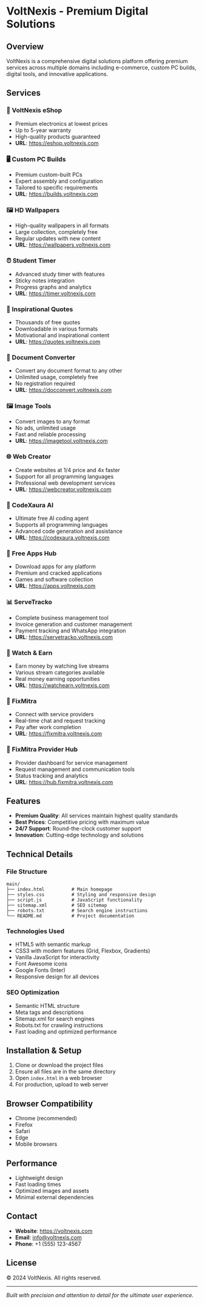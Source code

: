 # VoltNexis - Premium Digital Solutions

## Overview
VoltNexis is a comprehensive digital solutions platform offering premium services across multiple domains including e-commerce, custom PC builds, digital tools, and innovative applications.

## Services

### 🛒 VoltNexis eShop
- Premium electronics at lowest prices
- Up to 5-year warranty
- High-quality products guaranteed
- **URL**: https://eshop.voltnexis.com

### 🖥️ Custom PC Builds
- Premium custom-built PCs
- Expert assembly and configuration
- Tailored to specific requirements
- **URL**: https://builds.voltnexis.com

### 🖼️ HD Wallpapers
- High-quality wallpapers in all formats
- Large collection, completely free
- Regular updates with new content
- **URL**: https://wallpapers.voltnexis.com

### ⏰ Student Timer
- Advanced study timer with features
- Sticky notes integration
- Progress graphs and analytics
- **URL**: https://timer.voltnexis.com

### 💭 Inspirational Quotes
- Thousands of free quotes
- Downloadable in various formats
- Motivational and inspirational content
- **URL**: https://quotes.voltnexis.com

### 📄 Document Converter
- Convert any document format to any other
- Unlimited usage, completely free
- No registration required
- **URL**: https://docconvert.voltnexis.com

### 🖼️ Image Tools
- Convert images to any format
- No ads, unlimited usage
- Fast and reliable processing
- **URL**: https://imagetool.voltnexis.com

### 🌐 Web Creator
- Create websites at 1/4 price and 4x faster
- Support for all programming languages
- Professional web development services
- **URL**: https://webcreator.voltnexis.com

### 🤖 CodeXaura AI
- Ultimate free AI coding agent
- Supports all programming languages
- Advanced code generation and assistance
- **URL**: https://codexaura.voltnexis.com

### 📱 Free Apps Hub
- Download apps for any platform
- Premium and cracked applications
- Games and software collection
- **URL**: https://apps.voltnexis.com

### 📊 ServeTracko
- Complete business management tool
- Invoice generation and customer management
- Payment tracking and WhatsApp integration
- **URL**: https://servetracko.voltnexis.com

### 👀 Watch & Earn
- Earn money by watching live streams
- Various stream categories available
- Real money earning opportunities
- **URL**: https://watchearn.voltnexis.com

### 🔧 FixMitra
- Connect with service providers
- Real-time chat and request tracking
- Pay after work completion
- **URL**: https://fixmitra.voltnexis.com

### 🏢 FixMitra Provider Hub
- Provider dashboard for service management
- Request management and communication tools
- Status tracking and analytics
- **URL**: https://hub.fixmitra.voltnexis.com

## Features

- **Premium Quality**: All services maintain highest quality standards
- **Best Prices**: Competitive pricing with maximum value
- **24/7 Support**: Round-the-clock customer support
- **Innovation**: Cutting-edge technology and solutions

## Technical Details

### File Structure
```
main/
├── index.html          # Main homepage
├── styles.css          # Styling and responsive design
├── script.js           # JavaScript functionality
├── sitemap.xml         # SEO sitemap
├── robots.txt          # Search engine instructions
└── README.md           # Project documentation
```

### Technologies Used
- HTML5 with semantic markup
- CSS3 with modern features (Grid, Flexbox, Gradients)
- Vanilla JavaScript for interactivity
- Font Awesome icons
- Google Fonts (Inter)
- Responsive design for all devices

### SEO Optimization
- Semantic HTML structure
- Meta tags and descriptions
- Sitemap.xml for search engines
- Robots.txt for crawling instructions
- Fast loading and optimized performance

## Installation & Setup

1. Clone or download the project files
2. Ensure all files are in the same directory
3. Open `index.html` in a web browser
4. For production, upload to web server

## Browser Compatibility
- Chrome (recommended)
- Firefox
- Safari
- Edge
- Mobile browsers

## Performance
- Lightweight design
- Fast loading times
- Optimized images and assets
- Minimal external dependencies

## Contact
- **Website**: https://voltnexis.com
- **Email**: info@voltnexis.com
- **Phone**: +1 (555) 123-4567

## License
© 2024 VoltNexis. All rights reserved.

---

*Built with precision and attention to detail for the ultimate user experience.*
